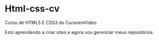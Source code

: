 # Html-css-cv
 Curso de HTML5 E CSS3 do CursoemVideo

 Esto aprendendo a criar sites e agora vou gerenciar meus repositórios.
